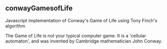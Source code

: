 ## conwayGamesofLife

Javascript implementation of Conway's Game of Life using Tony Finch's algorithm

The Game of Life is not your typical computer game. It is a 'cellular automaton', and was invented by Cambridge mathematician John Conway.
